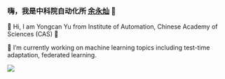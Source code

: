 ### 嗨，我是中科院自动化所 [余永灿](yuyongcan.github.io) 👋
👯 Hi, I am Yongcan Yu from Institute of Automation, Chinese Academy of Sciences (CAS) 👋

🔭 I’m currently working on machine learning topics including test-time adaptation, federated learning.
<!--
**yuyongcan/yuyongcan** is a ✨ _special_ ✨ repository because its `README.md` (this file) appears on your GitHub profile.

Here are some ideas to get you started:

- 🔭 I’m currently working on ...
- 🌱 I’m currently learning ...
- 👯 I’m looking to collaborate on ...
- 🤔 I’m looking for help with ...
- 💬 Ask me about ...
- 📫 How to reach me: ...
- 😄 Pronouns: ...
- ⚡ Fun fact: ...
-->
<img align="left" src="https://github-readme-stats.vercel.app/api?username=yuyongcan&include_all_commits=true&count_private-true&custom_title=yuyongcan'%20GitHub%20Stats&line_height=30&show_icons=true&hide_border=true&bg_color=192133&title_color=efb752&icon_color=efb752&text_color=70bed9">
